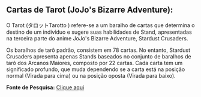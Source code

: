 ## Cartas de Tarot (JoJo's Bizarre Adventure):

O Tarot (タロットTarotto ) refere-se a um baralho de cartas que determina o destino de um indivíduo e sugere suas habilidades de Stand, apresentadas na terceira parte do anime JoJo's Bizarre Adventure, Stardust Crusaders.

Os baralhos de tarô padrão, consistem em 78 cartas. No entanto, Stardust Crusaders apresenta apenas Stands baseados no conjunto de baralhos de tarô dos Arcanos Maiores, composto por 22 cartas. Cada carta tem um significado profundo, que muda dependendo se a carta está na posição normal (Virada para cima) ou na posição oposta (Virada para baixo).

**Fonte de Pesquisa:** [Clique aqui](https://jjba.fandom.com/pt-br/wiki/As_22_Cartas_de_Tarot)
